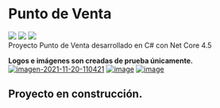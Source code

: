# Punto de Venta
![](https://img.shields.io/badge/Fase%3A-En%20desarrollo-blue)
![](https://img.shields.io/github/last-commit/Josephglz/PuntoDeVenta)
![](https://img.shields.io/github/languages/top/Josephglz/PuntoDeVenta)<br>
Proyecto Punto de Venta desarrollado en C# con Net Core 4.5<br>


<b>Logos e imágenes son creadas de prueba únicamente.</b><br>
<a href="https://imgbb.com/"><img src="https://i.ibb.co/9q5GPYf/imagen-2021-11-20-110421.png" alt="imagen-2021-11-20-110421" border="0"></a>
<a href="https://imgbb.com/"><img src="https://i.ibb.co/S3CjTFW/image.png" alt="image" border="0"></a>
<a href="https://ibb.co/c8xRn7W"><img src="https://i.ibb.co/8xXGZSy/image.png" alt="image" border="0"></a>

<h2>Proyecto en construcción.</h2>
